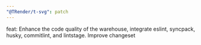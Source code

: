 ```yaml
---
"@TRender/t-svg": patch
---
```


feat: Enhance the code quality of the warehouse, integrate eslint, syncpack, husky, commitlint, and lintstage. Improve changeset
